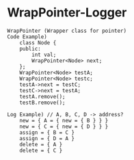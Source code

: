# WrapPointer-Logger
    WrapPointer (Wrapper class for pointer)
    Code Example)
        class Node {
        public:
            int val;
            WrapPointer<Node> next;
        };
        WrapPointer<Node> testA;
        WrapPointer<Node> testc;
        testA->next = testC;
        testC->next = testA;
        testA.remove();
        testB.remove();
        
    Log Example) // A, B, C, D -> address?
        new = { A = { new = { B } } }
        new = { C = { new = { D } } }
        assign = { B = C }
        assign = { D = A }
        delete = { A }
        delete = { C }
      
